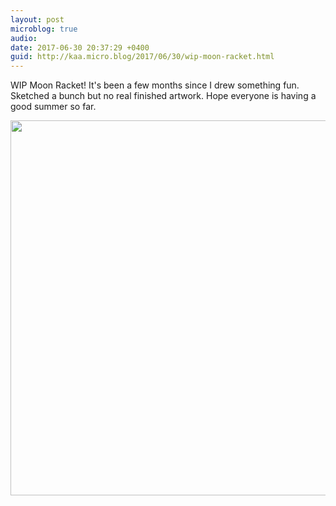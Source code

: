 ```yaml
---
layout: post
microblog: true
audio: 
date: 2017-06-30 20:37:29 +0400
guid: http://kaa.micro.blog/2017/06/30/wip-moon-racket.html
---
```

WIP Moon Racket! It's been a few months since I drew something fun. Sketched a bunch but no real finished artwork. Hope everyone is having a good summer so far.

<img src="https://micro.kaa.bz/uploads/2018/6c2d8a3ea4.jpg" width="600" height="600" />
